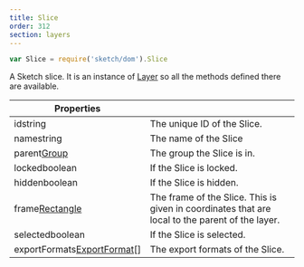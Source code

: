 ```yaml
---
title: Slice
order: 312
section: layers
---
```


```javascript
var Slice = require('sketch/dom').Slice
```

A Sketch slice. It is an instance of [Layer](#layer) so all the methods defined there are available.

| Properties |  |
| --- | --- |
| id<span class="arg-type">string</span> | The unique ID of the Slice. |
| name<span class="arg-type">string</span> | The name of the Slice |
| parent<span class="arg-type">[Group](#group)</span> | The group the Slice is in. |
| locked<span class="arg-type">boolean</span> | If the Slice is locked. |
| hidden<span class="arg-type">boolean</span> | If the Slice is hidden. |
| frame<span class="arg-type">[Rectangle](#rectangle)</span> | The frame of the Slice. This is given in coordinates that are local to the parent of the layer. |
| selected<span class="arg-type">boolean</span> | If the Slice is selected. |
| exportFormats<span class="arg-type">[ExportFormat](#export-format)[]</span> | The export formats of the Slice. |
